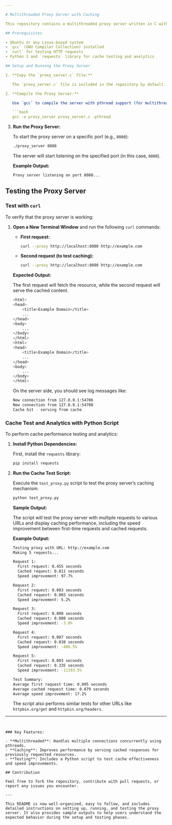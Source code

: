 ```yaml
---

# Multithreaded Proxy Server with Caching

This repository contains a multithreaded proxy server written in C with caching functionality to improve performance by reducing the need to repeatedly fetch the same resources. Below are the steps to set up, run, and test the proxy server.

## Prerequisites

- Ubuntu or any Linux-based system
- `gcc` (GNU Compiler Collection) installed
- `curl` for testing HTTP requests
- Python 3 and `requests` library for cache testing and analytics

## Setup and Running the Proxy Server

1. **Copy the `proxy_server.c` File:**

   The `proxy_server.c` file is included in the repository by default.

2. **Compile the Proxy Server:**

   Use `gcc` to compile the server with pthread support (for multithreading):

   ```bash
   gcc -o proxy_server proxy_server.c -pthread
   ```

3. **Run the Proxy Server:**

   To start the proxy server on a specific port (e.g., `8080`):

   ```bash
   ./proxy_server 8080
   ```

   The server will start listening on the specified port (in this case, `8080`).

   **Example Output:**

   ```bash
   Proxy server listening on port 8080...
   ```

## Testing the Proxy Server

### Test with `curl`

To verify that the proxy server is working:

1. **Open a New Terminal Window** and run the following `curl` commands:

   - **First request:**

     ```bash
     curl --proxy http://localhost:8080 http://example.com
     ```

   - **Second request (to test caching):**

     ```bash
     curl --proxy http://localhost:8080 http://example.com
     ```

   **Expected Output:**

   The first request will fetch the resource, while the second request will serve the cached content.

   ```bash
   <html>
   <head>
       <title>Example Domain</title>
       ...
   </head>
   <body>
       ...
   </body>
   </html>
   <html>
   <head>
       <title>Example Domain</title>
       ...
   </head>
   <body>
       ...
   </body>
   </html>
   ```

   On the server side, you should see log messages like:

   ```bash
   New connection from 127.0.0.1:54706
   New connection from 127.0.0.1:54708
   Cache hit - serving from cache
   ```

### Cache Test and Analytics with Python Script

To perform cache performance testing and analytics:

1. **Install Python Dependencies:**

   First, install the `requests` library:

   ```bash
   pip install requests
   ```

2. **Run the Cache Test Script:**

   Execute the `test_proxy.py` script to test the proxy server’s caching mechanism:

   ```bash
   python test_proxy.py
   ```

   **Sample Output:**

   The script will test the proxy server with multiple requests to various URLs and display caching performance, including the speed improvement between first-time requests and cached requests.

   **Example Output:**

   ```bash
   Testing proxy with URL: http://example.com
   Making 5 requests...

   Request 1:
     First request: 0.455 seconds
     Cached request: 0.011 seconds
     Speed improvement: 97.7%

   Request 2:
     First request: 0.003 seconds
     Cached request: 0.003 seconds
     Speed improvement: 5.2%

   Request 3:
     First request: 0.008 seconds
     Cached request: 0.008 seconds
     Speed improvement: -3.0%

   Request 4:
     First request: 0.007 seconds
     Cached request: 0.038 seconds
     Speed improvement: -406.5%

   Request 5:
     First request: 0.003 seconds
     Cached request: 0.335 seconds
     Speed improvement: -11193.5%

   Test Summary:
   Average first request time: 0.095 seconds
   Average cached request time: 0.079 seconds
   Average speed improvement: 17.2%
   ```

   The script also performs similar tests for other URLs like `httpbin.org/get` and `httpbin.org/headers`.

---
```


### Key Features:

- **Multithreaded**: Handles multiple connections concurrently using pthreads.
- **Caching**: Improves performance by serving cached responses for previously requested resources.
- **Testing**: Includes a Python script to test cache effectiveness and speed improvements.

## Contribution

Feel free to fork the repository, contribute with pull requests, or report any issues you encounter.

---

This README is now well-organized, easy to follow, and includes detailed instructions on setting up, running, and testing the proxy server. It also provides sample outputs to help users understand the expected behavior during the setup and testing phases.
